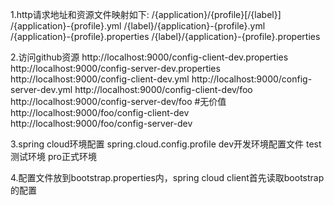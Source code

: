 1.http请求地址和资源文件映射如下:
  /{application}/{profile}[/{label}]
  /{application}-{profile}.yml
  /{label}/{application}-{profile}.yml
  /{application}-{profile}.properties
  /{label}/{application}-{profile}.properties

2.访问github资源
http://localhost:9000/config-client-dev.properties
http://localhost:9000/config-server-dev.properties
http://localhost:9000/config-client-dev.yml
http://localhost:9000/config-server-dev.yml
http://localhost:9000/config-client-dev/foo
http://localhost:9000/config-server-dev/foo
#无价值
http://localhost:9000/foo/config-client-dev
http://localhost:9000/foo/config-server-dev

3.spring cloud环境配置
spring.cloud.config.profile
dev开发环境配置文件
test测试环境
pro正式环境

4.配置文件放到bootstrap.properties内，spring cloud client首先读取bootstrap的配置